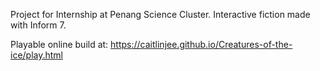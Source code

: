 Project for Internship at Penang Science Cluster.
Interactive fiction made with Inform 7.


Playable online build at:
https://caitlinjee.github.io/Creatures-of-the-ice/play.html
